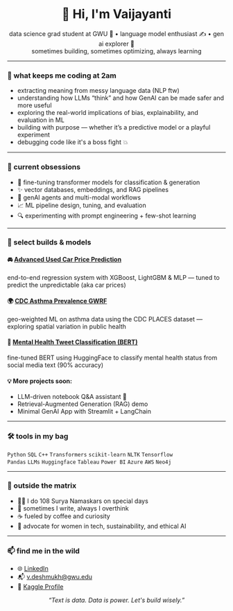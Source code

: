 <h1 align="center">👋 Hi, I'm Vaijayanti</h1>

<p align="center">
  data science grad student at GWU 🧠 • language model enthusiast ✍️ • gen ai explorer 🧬<br>
  sometimes building, sometimes optimizing, always learning
</p>

---

### 🧬 what keeps me coding at 2am

- extracting meaning from messy language data (NLP ftw)  
- understanding how LLMs “think” and how GenAI can be made safer and more useful  
- exploring the real-world implications of bias, explainability, and evaluation in ML  
- building with purpose — whether it’s a predictive model or a playful experiment  
- debugging code like it's a boss fight 💥

---

### 🧠 current obsessions

- 🤖 fine-tuning transformer models for classification & generation  
- ✨ vector databases, embeddings, and RAG pipelines  
- 🧩 genAI agents and multi-modal workflows  
- 📈 ML pipeline design, tuning, and evaluation  
- 🔍 experimenting with prompt engineering + few-shot learning

---

### 📂 select builds & models

#### 🚘 [Advanced Used Car Price Prediction](https://github.com/VJGit1/Advanced-Used-Car-Price-Prediction)  
end-to-end regression system with XGBoost, LightGBM & MLP — tuned to predict the unpredictable (aka car prices)

#### 🌍 [CDC Asthma Prevalence GWRF](https://github.com/VJGit1/CDC-Places-Asthma-GWRF)  
geo-weighted ML on asthma data using the CDC PLACES dataset — exploring spatial variation in public health  

#### 🧠 [Mental Health Tweet Classification (BERT)](https://github.com/VJGit1/Mental-Health-Text-Classification)  
fine-tuned BERT using HuggingFace to classify mental health status from social media text (90% accuracy)

#### 💡 More projects soon:  
- LLM-driven notebook Q&A assistant 🤖  
- Retrieval-Augmented Generation (RAG) demo  
- Minimal GenAI App with Streamlit + LangChain  

---

### 🛠️ tools in my bag

`Python` `SQL` `C++` `Transformers` `scikit-learn` `NLTK` `Tensorflow`  
`Pandas` `LLMs` `Huggingface` `Tableau` `Power BI` `Azure` `AWS` `Neo4j`

---

### 🌱 outside the matrix

- 🧘‍♀️ I do 108 Surya Namaskars on special days  
- 🌸 sometimes I write, always I overthink  
- ☕ fueled by coffee and curiosity  
- 💙 advocate for women in tech, sustainability, and ethical AI

---

### 📫 find me in the wild

- 🌐 [LinkedIn](https://www.linkedin.com/in/vaijayanti-deshmukh/)  
- 📬 v.deshmukh@gwu.edu  
- 📎 [Kaggle Profile](https://www.kaggle.com/sonamma)

<p align="center"><i>“Text is data. Data is power. Let's build wisely.”</i></p>
